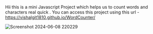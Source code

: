 Hii this is a mini Javascript Project which helps us to count words and characters real quick .
You can access this project using this url - https://vishalgit1810.github.io/WordCounter/

![Screenshot 2024-06-08 220229](https://github.com/vishalgit1810/QuickNotes/assets/130865513/2864557e-cd71-4b71-865e-c3048544235b)
